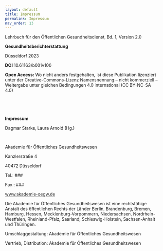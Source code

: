 ```yaml
---
layout: default
title: Impressum
permalink: Impressum
nav_order: 13
---
```


Lehrbuch für den Öffentlichen Gesundheitsdienst, Bd. 1, Version 2.0

**Gesundheitsberichterstattung**

Düsseldorf 2023 

**DOI** 10.61163/b001v100 

**Open Access:** Wo nicht anders festgehalten, ist diese Publikation lizenziert unter der Creative-Commons-Lizenz Namensnennung – nicht kommerziell – Weitergabe unter gleichen Bedingungen 4.0 international (CC BY-NC-SA 4.0)

<p>&nbsp;</p>
<p>&nbsp;</p>

**Impressum**

Dagmar Starke, Laura Arnold (Hg.)

<p>&nbsp;</p>

Akademie für Öffentliches Gesundheitswesen

Kanzlerstraße 4

40472 Düsseldorf

Tel.: ###

Fax.: ###

www.akademie-oegw.de

Die Akademie für Öffentliches Gesundheitswesen ist eine rechtsfähige Anstalt des öffentlichen Rechts der Länder Berlin, Brandenburg, Bremen, Hamburg, Hessen, Mecklenburg-Vorpommern, Niedersachsen, Nordrhein-Westfalen, Rheinland-Pfalz, Saarland, Schleswig-Holstein, Sachsen-Anhalt und Thüringen.

Umschlaggestaltung: Akademie für Öffentliches Gesundheitswesen

Vertrieb, Distribution: Akademie für Öffentliches Gesundheitswesen 

